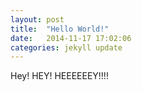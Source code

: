 ```yaml
---
layout: post
title:  "Hello World!"
date:   2014-11-17 17:02:06
categories: jekyll update
---
```

Hey! HEY! HEEEEEEY!!!!
